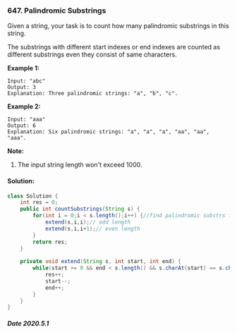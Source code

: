 ### 647. Palindromic Substrings

Given a string, your task is to count how many palindromic substrings in this string.

The substrings with different start indexes or end indexes are counted as different substrings even they consist of same characters.

**Example 1:**

```
Input: "abc"
Output: 3
Explanation: Three palindromic strings: "a", "b", "c".
```

 

**Example 2:**

```
Input: "aaa"
Output: 6
Explanation: Six palindromic strings: "a", "a", "a", "aa", "aa", "aaa".
```

 

**Note:**

1. The input string length won't exceed 1000.

####  Solution:

```java
class Solution {
    int res = 0;
    public int countSubstrings(String s) {
        for(int i = 0;i < s.length();i++) {//find palindromic substrs for each char as central spot
            extend(s,i,i);// odd length
            extend(s,i,i+1);// even length
        }
        return res;
    }
    
    private void extend(String s, int start, int end) {
        while(start >= 0 && end < s.length() && s.charAt(start) == s.charAt(end)) {
            res++;
            start--;
            end++;
        }
    }
}
```

##### Date 2020.5.1